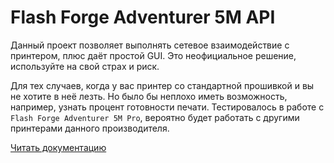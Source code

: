 # Flash Forge Adventurer 5M API

Данный проект позволяет выполнять сетевое взаимодействие с принтером, плюс даёт
простой GUI. Это неофициальное решение, используйте на свой страх и риск.

Для тех случаев, когда у вас принтер со стандартной прошивкой и вы
не хотите в неё лезть. Но было бы неплохо иметь возможность, например, узнать
процент готовности печати. Тестировалось в работе
с `Flash Forge Adventurer 5M Pro`, вероятно будет работать с другими принтерами
данного производителя.

[Читать документацию](./doc/ru.md)
